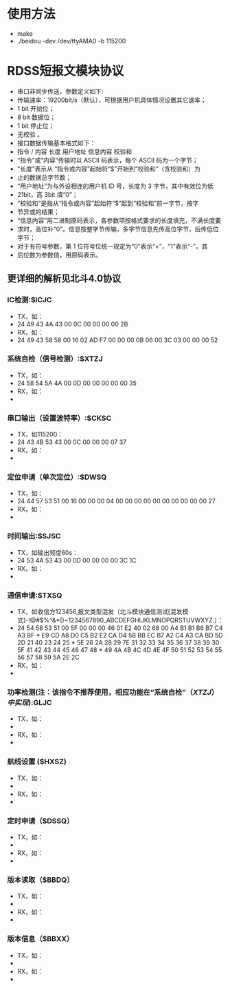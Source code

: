 
# 使用方法
* make
* ./beidou  -dev /dev/ttyAMA0 -b 115200 

# RDSS短报文模块协议
* 串口非同步传送，参数定义如下: 
* 传输速率：19200bit/s（默认），可根据用户机具体情况设置其它速率； 
* 1 bit 开始位； 
* 8 bit 数据位； 
* 1 bit 停止位；  
* 无校验 。 
* 接口数据传输基本格式如下： 
* 指令 / 内容 长度 用户地址 信息内容 校验和 
* “指令”或“内容”传输时以 ASCII 码表示，每个 ASCII 码为一个字节； 
* “长度”表示从 “指令或内容”起始符“$”开始到“校验和”（含校验和）为
* 止的数据总字节数； 
* “用户地址”为与外设相连的用户机 ID 号，长度为 3 字节，其中有效位为低
* 21bit，高 3bit 填“0”； 
* “校验和”是指从“指令或内容”起始符“$”起到“校验和”前一字节，按字
* 节异或的结果； 
* “信息内容”用二进制原码表示，各参数项按格式要求的长度填充，不满长度要
* 求时，高位补“0”。信息按整字节传输，多字节信息先传高位字节，后传低位字节；
* 对于有符号参数，第 1 位符号位统一规定为“0”表示“+”，“1”表示“-”，其
* 后位数为参数值，用原码表示。

## 更详细的解析见北斗4.0协议

### IC检测:$ICJC
* TX，如：
* 24 49 43 4A 43 00 0C 00 00 00 00 2B 
* RX，如：
* 24 49 43 58 58 00 16 02 AD F7 00 00 00 0B 06 00 3C 03 00 00 00 52

### 系统自检（信号检测）:$XTZJ
* TX，如：
* 24 58 54 5A 4A 00 0D 00 00 00 00 00 35 
* RX，如：
* 

### 串口输出（设置波特率）:$CKSC
* TX，如115200：
* 24 43 4B 53 43 00 0C 00 00 00 07 37 
* RX，如：
* 

### 定位申请（单次定位）:$DWSQ
* TX，如：
* 24 44 57 53 51 00 16 00 00 00 04 00 00 00 00 00 00 00 00 00 00 27 
* RX，如：
* 

### 时间输出:$SJSC
* TX，如输出频度60s：
* 24 53 4A 53 43 00 0D 00 00 00 00 3C 1C  
* RX，如：
* 

### 通信申请:$TXSQ
* TX，如收信方123456,报文类型混发（北斗模块通信测试[混发模式]-!@#$%^&*()~1234567890_ABCDEFGHIJKLMNOPQRSTUVWXYZ.）：
* 24 54 58 53 51 00 5F 00 00 00 46 01 E2 40 02 68 00 A4 B1 B1 B6 B7 C4 A3 BF * E9 CD A8 D0 C5 B2 E2 CA D4 5B BB EC B7 A2 C4 A3 CA BD 5D 2D 21 40 23 24 25 * 5E 26 2A 28 29 7E 31 32 33 34 35 36 37 38 39 30 5F 41 42 43 44 45 46 47 48 * 49 4A 4B 4C 4D 4E 4F 50 51 52 53 54 55 56 57 58 59 5A 2E 2C  
* RX，如：
* 

### 功率检测(注：该指令不推荐使用，相应功能在“系统自检”（$XTZJ）中实现):$GLJC
* TX，如：
* 
* RX，如：
* 

### 航线设置 ($HXSZ)
* TX，如：
* 
* RX，如：
* 

### 定时申请（$DSSQ）
* TX，如：
* 
* RX，如：
* 

###  版本读取（$BBDQ）
* TX，如：
* 
* RX，如：
* 

###  版本信息（$BBXX）
* TX，如：
* 
* RX，如：
* 